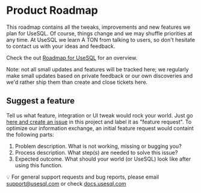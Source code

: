 # Product Roadmap

This roadmap contains all the tweaks, improvements and new features we plan for UseSQL. Of course, things change and we may shuffle priorities at any time. At UseSQL we learn A TON from talking to users, so don't hesitate to contact us with your ideas and feedback.

Check the out [Roadmap for UseSQL](https://github.com/usesql/roadmap/projects/1) for an overview.

Note: not all small updates and features will be tracked here; we regularly make small updates based on private feedback or our own discoveries and we'd rather ship them than create and close tickets here.

## Suggest a feature

Tell us what feature, integration or UI tweak would rock your world. Just go [here and create an issue](https://github.com/usesql/roadmap/issues) in this project and label it as "feature request". To optimize our information exchange, an initial feature request would containt the following parts:

1. Problem description. What is not working, missing or bugging you?
2. Process description. What step(s) are needed to solve this issue?
3. Expected outcome. What should your world (or UseSQL) look like after using this function.

💡 For general support requests and bug reports, please email [support@usesql.com](mailto:support@usesql.com) or check [docs.usesql.com](https://docs.usesql.com)
